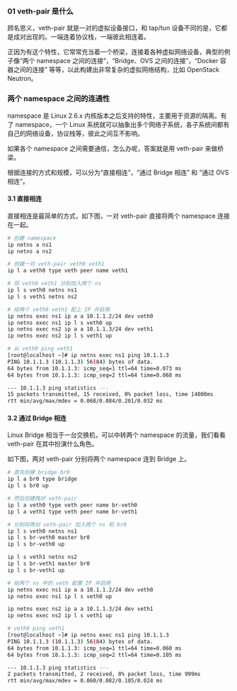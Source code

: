 ### 01 veth-pair 是什么
顾名思义，veth-pair 就是一对的虚拟设备接口，和 tap/tun 设备不同的是，它都是成对出现的。一端连着协议栈，一端彼此相连着。

正因为有这个特性，它常常充当着一个桥梁，连接着各种虚拟网络设备，典型的例子像“两个 namespace 之间的连接”，“Bridge、OVS 之间的连接”，“Docker 容器之间的连接” 等等，以此构建出非常复杂的虚拟网络结构，比如 OpenStack Neutron。

### 两个 namespace 之间的连通性
namespace 是 Linux 2.6.x 内核版本之后支持的特性，主要用于资源的隔离。有了 namespace，一个 Linux 系统就可以抽象出多个网络子系统，各子系统间都有自己的网络设备，协议栈等，彼此之间互不影响。

如果各个 namespace 之间需要通信，怎么办呢，答案就是用 veth-pair 来做桥梁。

根据连接的方式和规模，可以分为“直接相连”，“通过 Bridge 相连” 和 “通过 OVS 相连”。


#### 3.1 直接相连
直接相连是最简单的方式，如下图，一对 veth-pair 直接将两个 namespace 连接在一起。

```bash
# 创建 namespace
ip netns a ns1
ip netns a ns2

# 创建一对 veth-pair veth0 veth1
ip l a veth0 type veth peer name veth1

# 将 veth0 veth1 分别加入两个 ns
ip l s veth0 netns ns1
ip l s veth1 netns ns2

# 给两个 veth0 veth1 配上 IP 并启用
ip netns exec ns1 ip a a 10.1.1.2/24 dev veth0
ip netns exec ns1 ip l s veth0 up
ip netns exec ns2 ip a a 10.1.1.3/24 dev veth1
ip netns exec ns2 ip l s veth1 up

# 从 veth0 ping veth1
[root@localhost ~]# ip netns exec ns1 ping 10.1.1.3
PING 10.1.1.3 (10.1.1.3) 56(84) bytes of data.
64 bytes from 10.1.1.3: icmp_seq=1 ttl=64 time=0.073 ms
64 bytes from 10.1.1.3: icmp_seq=2 ttl=64 time=0.068 ms

--- 10.1.1.3 ping statistics ---
15 packets transmitted, 15 received, 0% packet loss, time 14000ms
rtt min/avg/max/mdev = 0.068/0.084/0.201/0.032 ms
```

#### 3.2 通过 Bridge 相连
Linux Bridge 相当于一台交换机，可以中转两个 namespace 的流量，我们看看 veth-pair 在其中扮演什么角色。

如下图，两对 veth-pair 分别将两个 namespace 连到 Bridge 上。

```bash
# 首先创建 bridge br0
ip l a br0 type bridge
ip l s br0 up 

# 然后创建两对 veth-pair
ip l a veth0 type veth peer name br-veth0
ip l a veth1 type veth peer name br-veth1

# 分别将两对 veth-pair 加入两个 ns 和 br0
ip l s veth0 netns ns1
ip l s br-veth0 master br0
ip l s br-veth0 up

ip l s veth1 netns ns2
ip l s br-veth1 master br0
ip l s br-veth1 up

# 给两个 ns 中的 veth 配置 IP 并启用
ip netns exec ns1 ip a a 10.1.1.2/24 dev veth0
ip netns exec ns1 ip l s veth0 up

ip netns exec ns2 ip a a 10.1.1.3/24 dev veth1
ip netns exec ns2 ip l s veth1 up

# veth0 ping veth1
[root@localhost ~]# ip netns exec ns1 ping 10.1.1.3
PING 10.1.1.3 (10.1.1.3) 56(84) bytes of data.
64 bytes from 10.1.1.3: icmp_seq=1 ttl=64 time=0.060 ms
64 bytes from 10.1.1.3: icmp_seq=2 ttl=64 time=0.105 ms

--- 10.1.1.3 ping statistics ---
2 packets transmitted, 2 received, 0% packet loss, time 999ms
rtt min/avg/max/mdev = 0.060/0.082/0.105/0.024 ms
```
